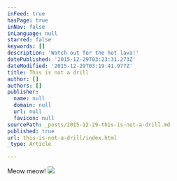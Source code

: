 ```yaml
---
inFeed: true
hasPage: true
inNav: false
inLanguage: null
starred: false
keywords: []
description: 'Watch out for the hot lava!'
datePublished: '2015-12-29T03:23:31.273Z'
dateModified: '2015-12-29T03:19:41.977Z'
title: This is not a drill
author: []
authors: []
publisher:
  name: null
  domain: null
  url: null
  favicon: null
sourcePath: _posts/2015-12-29-this-is-not-a-drill.md
published: true
url: this-is-not-a-drill/index.html
_type: Article

---
```

Meow meow!
![](https://the-grid-user-content.s3-us-west-2.amazonaws.com/34ed2070-6047-4a49-af7f-80f6c203e7fc.jpg)